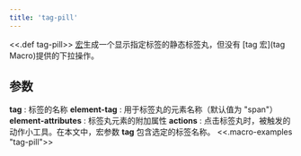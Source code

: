 ```yaml
---
title: 'tag-pill'
---
```


<<.def tag-pill>> [宏](Macros)生成一个显示指定标签的静态标签丸，但没有 [tag 宏](tag Macro)提供的下拉操作。

## 参数

**tag**
: 标签的名称
**element-tag**
: 用于标签丸的元素名称（默认值为 "span"）
**element-attributes**
: 标签丸元素的附加属性
**actions**
: 点击标签丸时，被触发的动作小工具。在本文中，宏参数 **tag** 包含选定的标签名称。
<<.macro-examples "tag-pill">>
